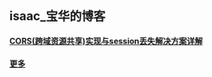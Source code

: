 ## isaac_宝华的博客

#### [CORS(跨域资源共享)实现与session丢失解决方案详解]

#### [更多]



[CORS(跨域资源共享)实现与session丢失解决方案详解]: https://github.com/issaxite/issaxite.github.io/blob/master/docs/CORS(%E8%B7%A8%E5%9F%9F%E8%B5%84%E6%BA%90%E5%85%B1%E4%BA%AB)%E5%AE%9E%E7%8E%B0%E4%B8%8Esession%E4%B8%A2%E5%A4%B1%E8%A7%A3%E5%86%B3%E6%96%B9%E6%A1%88%E8%AF%A6%E8%A7%A3.md
[更多]: https://github.com/issaxite/issaxite.github.io/issues
